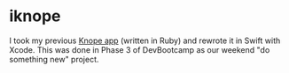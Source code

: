 # iknope
I took my previous [Knope app](http://knope.herokuapp.com/) (written in Ruby) and rewrote it in Swift with Xcode. This was done in Phase 3 of DevBootcamp as our weekend "do something new" project.
